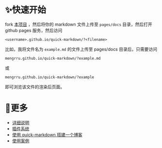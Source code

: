 <!--
title: Hi, 欢迎使用 quick-markdown
time: 2021-11-12
tags: 欢迎 快速开始
abstract: quick-markdown 是一个 markdown 展示工具，能够快速为你的 markdown 文件生成展示页面。
-->


# ✨快速开始

fork [本项目](https://github.com/mengrru/quick-markdown) ，然后将你的 markdown 文件上传至 `pages/docs` 目录，然后打开 github pages 服务，然后访问

```
<username>.github.io/quick-markdown/?<filename>
```

比如，我将文件名为 `example.md` 的文件上传至 pages/docs 目录后，只需要访问

```
mengrru.github.io/quick-markdown/?example.md
```

或

```
mengrru.github.io/quick-markdown/?example
```

即可浏览该文件的渲染后页面。

# 🌻更多

- [详细说明](?docs/usage)
- [插件系统](?docs/plugins)
- [使用 quick-markdown 搭建一个博客](?docs/blog)
- [使用案例](?docs/example)

